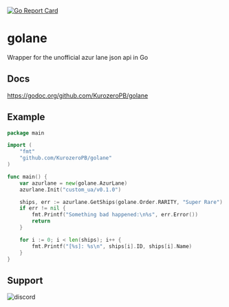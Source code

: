 [![Go Report Card](https://goreportcard.com/badge/github.com/KurozeroPB/golane)](https://goreportcard.com/report/github.com/KurozeroPB/golane)

# golane
Wrapper for the unofficial azur lane json api in Go

## Docs
https://godoc.org/github.com/KurozeroPB/golane

## Example
```go
package main

import (
	"fmt"
	"github.com/KurozeroPB/golane"
)

func main() {
	var azurlane = new(golane.AzurLane)
	azurlane.Init("custom_ua/v0.1.0")

	ships, err := azurlane.GetShips(golane.Order.RARITY, "Super Rare")
	if err != nil {
		fmt.Printf("Something bad happened:\n%s", err.Error())
		return
	}

	for i := 0; i < len(ships); i++ {
		fmt.Printf("[%s]: %s\n", ships[i].ID, ships[i].Name)
	}
}
```

## Support
![discord](https://discordapp.com/api/v6/guilds/240059867744698368/widget.png?style=banner2)
